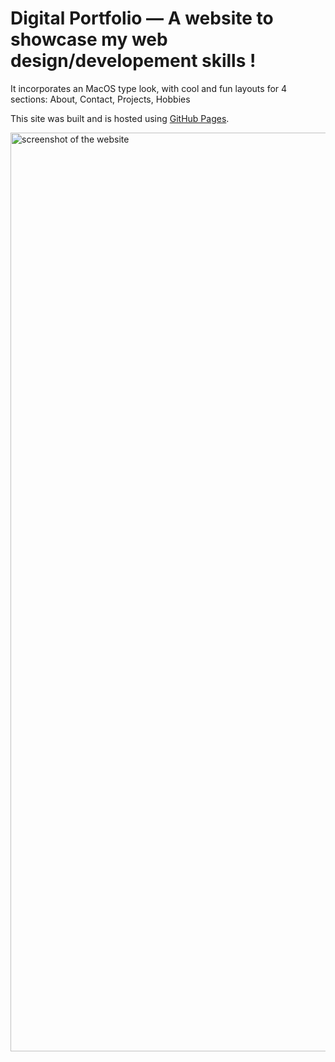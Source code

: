 # Digital Portfolio — A website to showcase my web design/developement skills !

It incorporates an MacOS type look, with cool and fun layouts for 4 sections: About, Contact, Projects, Hobbies

This site was built and is hosted using [GitHub Pages](https://aylaibrahim.github.io/digital-portfolio/).

<img width="1470" alt="screenshot of the website" src="https://github.com/user-attachments/assets/9d01ad22-e96a-4622-b22c-7f45d4376323" />

